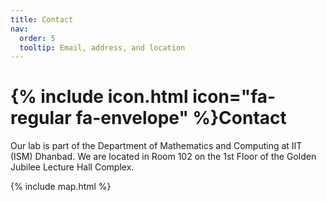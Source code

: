 ```yaml
---
title: Contact
nav:
  order: 5
  tooltip: Email, address, and location
---
```


# {% include icon.html icon="fa-regular fa-envelope" %}Contact

Our lab is part of the Department of Mathematics and Computing at IIT (ISM) Dhanbad. We are located in Room 102 on the 1st Floor of the Golden Jubilee Lecture Hall Complex.

<!-- {%
  include button.html
  type="email"
  text="tamoghnaojha@iitism.ac.in"
  link="tamoghnaojha@iitism.ac.in"
%} -->

<!--
{%
  include button.html
  type="phone"
  text="(555) 867-5309"
  link="+1-555-867-5309"
%}

{%
  include button.html
  type="address"
  tooltip="Our location on Google Maps for easy navigation"
  link="https://www.google.com/maps"
%}
!-->

{% include map.html %}
